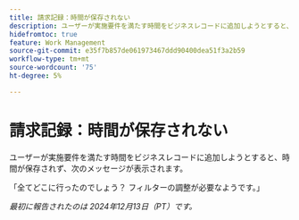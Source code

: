 ```yaml
---
title: 請求記録：時間が保存されない
description: ユーザーが実施要件を満たす時間をビジネスレコードに追加しようとすると、時間が保存されず、メッセージが表示されます。
hidefromtoc: true
feature: Work Management
source-git-commit: e35f7b857de061973467ddd90400dea51f3a2b59
workflow-type: tm+mt
source-wordcount: '75'
ht-degree: 5%

---
```



# 請求記録：時間が保存されない

ユーザーが実施要件を満たす時間をビジネスレコードに追加しようとすると、時間が保存されず、次のメッセージが表示されます。

「全てどこに行ったのでしょう？ フィルターの調整が必要なようです。」

_最初に報告されたのは 2024年12月13日（PT）です。_
